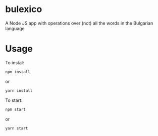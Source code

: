 # bulexico

A Node JS app with operations over (not) all the words in the Bulgarian language

# Usage

To instal:

```sh
npm install
```
or
```sh
yarn install
```

To start:

```sh
npm start
```
or
```sh
yarn start
```

